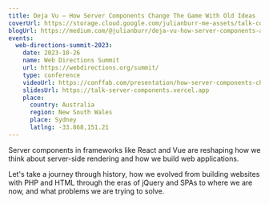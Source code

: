 ```yaml
---
title: Deja Vu — How Server Components Change The Game With Old Ideas
coverUrl: https://storage.cloud.google.com/julianburr-me-assets/talk-covers/dejavu-how-server-components-change-the-game.png
blogUrl: https://medium.com/@julianburr/deja-vu-how-server-components-are-changing-the-game-using-old-ideas-f4defc168147
events:
  web-directions-summit-2023:
    date: 2023-10-26
    name: Web Directions Summit
    url: https://webdirections.org/summit/
    type: conference
    videoUrl: https://conffab.com/presentation/how-server-components-change-the-game-using-old-ideas/?gl=55m4IsQp7jsG
    slidesUrl: https://talk-server-components.vercel.app
    place:
      country: Australia
      region: New South Wales
      place: Sydney
      latlng: -33.868,151.21
---
```


Server components in frameworks like React and Vue are reshaping how we think about server-side rendering and how we build web applications.

Let's take a journey through history, how we evolved from building websites with PHP and HTML through the eras of jQuery and SPAs to where we are now, and what problems we are trying to solve.
